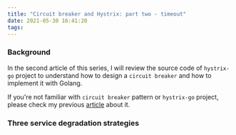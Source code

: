 ```yaml
---
title: "Circuit breaker and Hystrix: part two - timeout"
date: 2021-05-30 16:41:20
tags:
---
```


### Background

In the second article of this series, I will review the source code of `hystrix-go` project to understand how to design a `circuit breaker` and how to implement it with Golang. 

If you're not familiar with `circuit breaker` pattern or `hystrix-go` project, please check my previous [article](https://baoqger.github.io/2021/05/21/hystric-circuit-breaker-part1/) about it.  


### Three service degradation strategies



